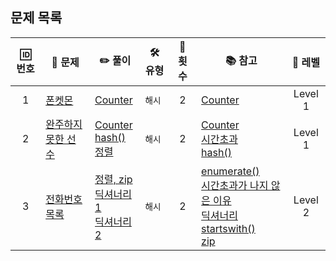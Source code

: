 <!--
## Issues
- [Issues 바로가기](https://github.com/algorithm-zone/miyoung-zone/issues?q=is%3Aissue+is%3Aclosed)


## Labels
- `개념`: 파이썬 문법 개념
- `방법들`: 특정 구현을 위한 여러 방법
- `시간초과`: 시간초과 문제 해결 이슈
- `에러`: 시간초과외 에러(ex.런타임 에러)
- `SWEA`, `프로그래머스`, `이취코`: 특정 문제를 위한 이슈
- `알고리즘`: 문제 해결을 위한 알고리즘
- `수학`: 수학적 공식 Tip!
-->

<!--
# 🌟 코딩테스트 문제 정리 🌟

## 문제 목록
| 🆔 번호 | 🔗 문제 링크                                    | ✏️ My 풀이                                                   | 🛠️ 유형   | 🔄 풀이 횟수 | 📚 참고                       |
|:-------:|-----------------------------------------------|---------------------------------------------------------------------|---------------|:------------:|-----------------------------------|
|    1    | [프로그래머스](https://school.programmers.co.kr/learn/courses/30/lessons/1845)     | [풀이1](https://github.com/SeoMiYoung/miyoung-zone/blob/main/Programmers/algorithm_practice_kit/hash/repeat1/%ED%8F%B0%EC%BC%93%EB%AA%AC_1.py)                         | `해시`           |      1       | [참고자료1](https://www.example.com/ref1) |
|    2    | [문제2](https://www.example.com/problem2)     | -                                                                   | -     |      -       | [참고자료2](https://www.example.com/ref2) |
|    3    | [문제3](https://www.example.com/problem3)     | - | -    |      -       | [참고자료3](https://www.example.com/ref3) |
-->






<!--
## 💡 작성 가이드
- **문제 링크**: 문제 사이트의 링크를 추가.
- **풀이 링크**: 풀이 코드 링크를 추가. 여러 풀이가 있다면 줄바꿈으로 구분.
- **문제 유형**: `DFS`, `DP`, `정렬` 등 자유롭게 작성.
- **풀이 횟수**: 풀이를 다시 풀거나 개선하면 횟수를 업데이트.
- **참고 링크**: 유용한 자료를 추가.
-->




























## 문제 목록
| 🆔 번호 | 🔗 문제                                    | ✏️ 풀이                                                   | 🛠️ 유형   | 🔄 횟수 | 📚 참고                       | 🌟 레벨 |
|:-------:|-----------------------------------------------|---------------------------------------------------------------------|---------------|:------------:|-----------------------------------|:--------------:|
|    1    | [폰켓몬](https://school.programmers.co.kr/learn/courses/30/lessons/1845)     | [Counter](https://github.com/SeoMiYoung/miyoung-zone/blob/main/Programmers/algorithm_practice_kit/hash/repeat1/%ED%8F%B0%EC%BC%93%EB%AA%AC_1.py)                         | `해시`         |      2       | [Counter](https://github.com/SeoMiYoung/miyoung-zone/issues/23) | Level 1            |
|    2    | [완주하지 못한 선수](https://school.programmers.co.kr/learn/courses/30/lessons/42576)     | [Counter](https://github.com/SeoMiYoung/miyoung-zone/blob/main/Programmers/algorithm_practice_kit/hash/%EC%99%84%EC%A3%BC%ED%95%98%EC%A7%80_%EB%AA%BB%ED%95%9C_%EC%84%A0%EC%88%98_3.py) <br/> [hash()](https://github.com/SeoMiYoung/miyoung-zone/blob/main/Programmers/algorithm_practice_kit/hash/%EC%99%84%EC%A3%BC%ED%95%98%EC%A7%80_%EB%AA%BB%ED%95%9C_%EC%84%A0%EC%88%98_2.py) <br/> [정렬](https://github.com/SeoMiYoung/miyoung-zone/blob/main/Programmers/algorithm_practice_kit/hash/%EC%99%84%EC%A3%BC%ED%95%98%EC%A7%80_%EB%AA%BB%ED%95%9C_%EC%84%A0%EC%88%98_1.py)                                                                   | `해시`     |      2       | [Counter](https://github.com/SeoMiYoung/miyoung-zone/issues/23) <br/> [시간초과](https://github.com/SeoMiYoung/miyoung-zone/issues/20) <br/> [hash()](https://github.com/SeoMiYoung/miyoung-zone/issues/22)| Level 1           |
|    3    | [전화번호 목록](https://school.programmers.co.kr/learn/courses/30/lessons/42577)     | [정렬, zip](https://github.com/SeoMiYoung/miyoung-zone/blob/main/Programmers/algorithm_practice_kit/hash/%EC%A0%84%ED%99%94%EB%B2%88%ED%98%B8_%EB%AA%A9%EB%A1%9D_3.py) <br> [딕셔너리1](https://github.com/SeoMiYoung/miyoung-zone/blob/main/Programmers/algorithm_practice_kit/hash/%EC%A0%84%ED%99%94%EB%B2%88%ED%98%B8_%EB%AA%A9%EB%A1%9D_4.py) <br/> [딕셔너리2](https://github.com/SeoMiYoung/miyoung-zone/blob/main/Programmers/algorithm_practice_kit/hash/repeat1/%EC%A0%84%ED%99%94%EB%B2%88%ED%98%B8_%EB%AA%A9%EB%A1%9D_1.py) | `해시`    |      2      | [enumerate()](https://github.com/SeoMiYoung/miyoung-zone/issues/67) <br/> [시간초과가 나지 않은 이유](https://github.com/SeoMiYoung/miyoung-zone/issues/65) <br/> [딕셔너리](https://github.com/SeoMiYoung/miyoung-zone/issues/21) <br/> [startswith()](https://github.com/SeoMiYoung/miyoung-zone/issues/24) <br/> [zip](https://github.com/SeoMiYoung/miyoung-zone/issues/64) | Level 2          |

